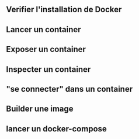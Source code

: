 
## Verifier l'installation de Docker

## Lancer un container

## Exposer un container

## Inspecter un container

## "se connecter" dans un container

## Builder une image

## lancer un docker-compose